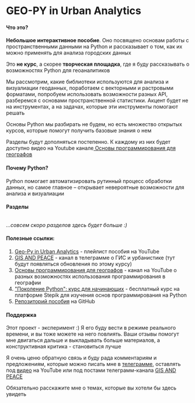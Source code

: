 # GEO-PY in Urban Analytics

#### Что это?

<strong>Небольшое интерактивное пособие</strong>. Оно посвящено основам работы с пространственными данными на Python и рассказывает о том, как их можно применять для анализа городских данных

Это <strong>не курс</strong>, а скорее <strong>творческая площадка</strong>, где я буду рассказывать о возможностях Python для геоаналитиков

Мы рассмотрим, какие библиотеки используются для анализа и визуалиации геоданных, поработаем с векторными и растровыми форматами, попробуем использовать возможности разных API, разберемся с основами пространственной статистики. Акцент будет не на инструментах, а на задачах, которые эти инструменты помогают решать

Основы Python мы разбирать не будем, но есть множество открытых курсов, которые помогут получить базовые знания о нем

Разделы будут дополняться постепенно. К каждому из них будет доступно видео на Youtube канале<a href="https://www.youtube.com/playlist?list=PLbozJClxFQYU3-iY5gA8IShshhFh1hfE5" target="_blank"> Основы программирования для географов</a>

#### Почему Python?

Python помогает автоматизировать рутинный процесс обработки данных, но самое главное – открывает невероятные возможности для анализа и визуалиации

#### Разделы

```{tableofcontents}

```

_...совсем скоро разделов здесь будет больше :)_

#### Полезные ссылки:

1. <a href="https://www.youtube.com/playlist?list=PLbozJClxFQYU3-iY5gA8IShshhFh1hfE5" target="_blank">Geo-Py in Urban Analytics</a> - плейлист пособия на YouTube
2. <a href="https://t.me/GIS_PEACE" target="_blank">GIS AND PEACE</a> - канал в телеграмме о ГИС и урбанистике (тут будут появляться обновления по этому курсу)
3. <a href="https://www.youtube.com/channel/UC99_v_T0CTEsYiY2O6YsvOA" target="_blank">Основы программирования для географов</a> - канал на YouTube о разных возможностях использования программирования в географии
4. <a href="https://stepik.org/course/58852/promo" target="_blank">"Поколение Python": курс для начинающих</a> - бесплатный курс на платформе Stepik для изучения основ программирования на Python
5. <a href="https://github.com/bella-mir/geo-py" target="_blank">Репозиторий пособия</a> на GitHub

#### Поддержка

Этот проект - экcперимент :) Я его буду вести в режиме реального времени, и вы тоже можете на него повлиять. Ваши отзывы помогут мне двигаться дальше и выкладывать больше материалов, а конструктивная критика - становиться лучше

Я очень ценю обратную связь и буду рада комментариям и предложениям, которые можно писать мне в <a href="https://t.me/belkamir" target="_blank">телеграмме</a>, оставлять под <a href="https://www.youtube.com/channel/UC99_v_T0CTEsYiY2O6YsvOA" target="_blank">видео</a> на YouTube или под постами телеграмм-канала <a href="https://t.me/GIS_PEACE" target="_blank">GIS AND PEACE</a>

Обязательно расскажите мне о темах, которые вы хотели бы здесь увидеть
